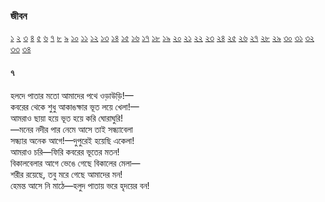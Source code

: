 ### জীবন   
[১](2.10.0.jeebon-1.md) [২](2.10.1.jeebon-2.md) [৩](2.10.2.jeebon-3.md) [৪](2.10.3.jeebon-4.md) [৫](2.10.4.jeebon-5.md) [৬](2.10.5.jeebon-6.md) [৭](2.10.6.jeebon-7.md) [৮](2.10.7.jeebon-8.md) [৯](2.10.8.jeebon-9.md) [১০](2.10.9.jeebon-10.md) [১১](2.10.10.jeebon-11.md) [১২](2.10.11.jeebon-12.md) [১৩](2.10.12.jeebon-13.md) [১৪](2.10.13.jeebon-14.md) [১৫](2.10.14.jeebon-15.md) [১৬](2.10.15.jeebon-16.md) [১৭](2.10.16.jeebon-17.md) [১৮](2.10.17.jeebon-18.md) [১৯](2.10.18.jeebon-19.md) [২০](2.10.19.jeebon-20.md) [২১](2.10.20.jeebon-21.md) [২২](2.10.21.jeebon-22.md) [২৩](2.10.22.jeebon-23.md) [২৪](2.10.23.jeebon-24.md) [২৫](2.10.24.jeebon-25.md) [২৬](2.10.25.jeebon-26.md) [২৭](2.10.26.jeebon-27.md) [২৮](2.10.27.jeebon-28.md) [২৯](2.10.28.jeebon-29.md) [৩০](2.10.29.jeebon-30.md) [৩১](2.10.30.jeebon-31.md) [৩২](2.10.31.jeebon-32.md) [৩৩](2.10.32.jeebon-33.md) [৩৪](2.10.33.jeebon-34.md)
#### ৭
হলদে পাতার মতো আমাদের পথে ওড়াউড়ি!—  
কবরের থেকে শুধু আকাঙক্ষার ভূত লয়ে খেলা!—  
আমরাও ছায়া হয়ে ভূত হয়ে করি ঘোরাঘুরি!  
—মনের নদীর পার নেমে আসে তাই সন্ধ্যাবেলা  
সন্ধ্যার অনেক আগে!—দুপুরেই হয়েছি একেলা!  
আমরাও চরি—ফিরি কবরের ভূতের মতন!  
বিকালবেলার আগে ভেঙে গেছে বিকালের মেলা—  
শরীর রয়েছে, তবু মরে গেছে আমাদের মন!  
হেমন্ত আসে নি মাঠে—হলুদ পাতায় ভরে হৃদয়ের বন!   